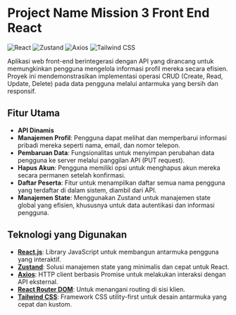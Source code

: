 # Project Name Mission 3 Front End React

![React](https://img.shields.io/badge/React-20232A?style=for-the-badge&logo=react&logoColor=61DAFB)
![Zustand](https://img.shields.io/badge/Zustand-000000?style=for-the-badge&logo=zustand&logoColor=white)
![Axios](https://img.shields.io/badge/Axios-5A29E4?style=for-the-badge&logo=axios&logoColor=white)
![Tailwind CSS](https://img.shields.io/badge/Tailwind_CSS-38B2AC?style=for-the-badge&logo=tailwind-css&logoColor=white)

Aplikasi web front-end berintegerasi dengan API yang dirancang untuk memungkinkan pengguna mengelola informasi profil mereka secara efisien. Proyek ini mendemonstrasikan implementasi operasi CRUD (Create, Read, Update, Delete) pada data pengguna melalui antarmuka yang bersih dan responsif.

## Fitur Utama

-   **API Dinamis**
-   **Manajemen Profil**: Pengguna dapat melihat dan memperbarui informasi pribadi mereka seperti nama, email, dan nomor telepon.
-   **Pembaruan Data**: Fungsionalitas untuk menyimpan perubahan data pengguna ke server melalui panggilan API (PUT request).
-   **Hapus Akun**: Pengguna memiliki opsi untuk menghapus akun mereka secara permanen setelah konfirmasi.
-   **Daftar Peserta**: Fitur untuk menampilkan daftar semua nama pengguna yang terdaftar di dalam sistem, diambil dari API.
-   **Manajemen State**: Menggunakan Zustand untuk manajemen state global yang efisien, khususnya untuk data autentikasi dan informasi pengguna.

## Teknologi yang Digunakan

-   **[React.js](https://reactjs.org/)**: Library JavaScript untuk membangun antarmuka pengguna yang interaktif.
-   **[Zustand](https://github.com/pmndrs/zustand)**: Solusi manajemen state yang minimalis dan cepat untuk React.
-   **[Axios](https://axios-http.com/)**: HTTP client berbasis Promise untuk melakukan interaksi dengan API eksternal.
-   **[React Router DOM](https://reactrouter.com/)**: Untuk menangani routing di sisi klien.
-   **[Tailwind CSS](https://tailwindcss.com/)**: Framework CSS utility-first untuk desain antarmuka yang cepat dan kustom.
